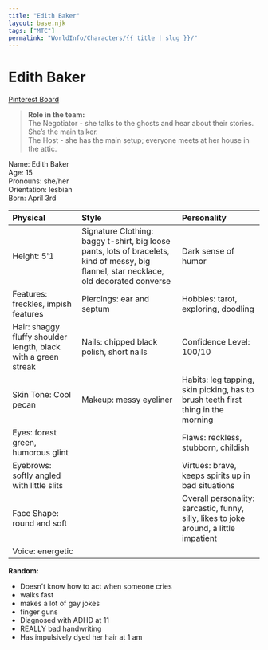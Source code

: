 ```yaml
---
title: "Edith Baker"
layout: base.njk
tags: ["MTC"]
permalink: "WorldInfo/Characters/{{ title | slug }}/"
---
```


# Edith Baker

<a href="https://www.pinterest.com/iamizzyhome/oc-edith/" target="_blank">Pinterest Board</a>

> **Role in the team:**\
> The Negotiator - she talks to the ghosts and hear about their stories. She’s the main talker.\
> The Host - she has the main setup; everyone meets at her house in the attic.

Name: Edith Baker\
Age: 15\
Pronouns: she/her\
Orientation: lesbian\
Born: April 3rd

| Physical                                                       | Style                                                                                                                                    | Personality                                                                            |
| :------------------------------------------------------------- | :--------------------------------------------------------------------------------------------------------------------------------------- | :------------------------------------------------------------------------------------- |
| Height: 5'1                                                    | Signature Clothing: baggy t-shirt, big loose pants, lots of bracelets, kind of messy, big flannel, star necklace, old decorated converse | Dark sense of humor                                                                    |
| Features: freckles, impish features                            | Piercings: ear and septum                                                                                                                | Hobbies: tarot, exploring, doodling                                                    |
| Hair: shaggy fluffy shoulder length, black with a green streak | Nails: chipped black polish, short nails                                                                                                 | Confidence Level: 100/10                                                               |
| Skin Tone: Cool pecan                                          | Makeup: messy eyeliner                                                                                                                   | Habits: leg tapping, skin picking, has to brush teeth first thing in the morning       |
| Eyes: forest green, humorous glint                             |                                                                                                                                          | Flaws: reckless, stubborn, childish                                                    |
| Eyebrows: softly angled with little slits                      |                                                                                                                                          | Virtues: brave, keeps spirits up in bad situations                                     |
| Face Shape: round and soft                                     |                                                                                                                                          | Overall personality: sarcastic, funny, silly, likes to joke around, a little impatient |
| Voice: energetic                                               |                                                                                                                                          |                                                                                        |

**Random:**

- Doesn’t know how to act when someone cries
- walks fast
- makes a lot of gay jokes
- finger guns
- Diagnosed with ADHD at 11
- REALLY bad handwriting
- Has impulsively dyed her hair at 1 am
